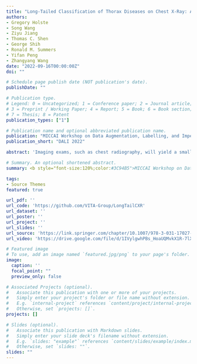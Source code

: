 ```yaml
---
title: "Long-Tailed Classification of Thorax Diseases on Chest X-Ray: A New Benchmark Study"
authors:
- Gregory Holste
- Song Wang
- Ziyu Jiang
- Thomas C. Shen
- George Shih
- Ronald M. Summers
- Yifan Peng
- Zhangyang Wang
date: "2022-09-16T00:00:00Z"
doi: ""

# Schedule page publish date (NOT publication's date).
publishDate: ""

# Publication type.
# Legend: 0 = Uncategorized; 1 = Conference paper; 2 = Journal article;
# 3 = Preprint / Working Paper; 4 = Report; 5 = Book; 6 = Book section;
# 7 = Thesis; 8 = Patent
publication_types: ["1"]

# Publication name and optional abbreviated publication name.
publication: "MICCAI Workshop on Data Augmentation, Labelling, and Imperfections 2022"
publication_short: "DALI 2022"

abstract: 'Imaging exams, such as chest radiography, will yield a small set of common findings and a much larger set of uncommon findings. While a trained radiologist can learn the visual presentation of rare conditions by studying a few representative examples, teaching a machine to learn from such a "long-tailed" distribution is much more difficult, as standard methods would be easily biased toward the most frequent classes. In this paper, we present a comprehensive benchmark study of the long-tailed learning problem in the specific domain of thorax diseases on chest X-rays. We focus on learning from naturally distributed chest X-ray data, optimizing classification accuracy over not only the common "head" classes, but also the rare yet critical "tail" classes. To accomplish this, we introduce a challenging new long-tailed chest X-ray benchmark to facilitate research on developing long-tailed learning methods for medical image classification. The benchmark consists of two chest X-ray datasets for 19- and 20-way thorax disease classification, containing classes with as many as 53,000 and as few as 7 labeled training images. We evaluate both standard and state-of-the-art long-tailed learning methods on this new benchmark, analyzing which aspects of these methods are most beneficial for long-tailed medical image classification and summarizing insights for future algorithm design. The datasets, trained models, and code are available at https://github.com/VITA-Group/LongTailCXR.'

# Summary. An optional shortened abstract.
summary: <b style="font-size:120%;color:#3C94B5">MICCAI Workshop on Data Augmentation, Labelling, and Imperfections 2022</b><br> A large-scale benchmark for long-tailed learning of chest X-rays.

tags:
- Source Themes
featured: true

url_pdf: ''
url_code: 'https://github.com/VITA-Group/LongTailCXR'
url_dataset: ''
url_poster: ''
url_project: ''
url_slides: ''
url_source: 'https://link.springer.com/chapter/10.1007/978-3-031-17027-0_3'
url_video: 'https://drive.google.com/file/d/1IVylgwhPBs_HoaUQMvkX1R-7lXMANI7K/view?usp=sharing'

# Featured image
# To use, add an image named `featured.jpg/png` to your page's folder.
image:
  caption: ''
  focal_point: ""
  preview_only: false

# Associated Projects (optional).
#   Associate this publication with one or more of your projects.
#   Simply enter your project's folder or file name without extension.
#   E.g. `internal-project` references `content/project/internal-project/index.md`.
#   Otherwise, set `projects: []`.
projects: []

# Slides (optional).
#   Associate this publication with Markdown slides.
#   Simply enter your slide deck's filename without extension.
#   E.g. `slides: "example"` references `content/slides/example/index.md`.
#   Otherwise, set `slides: ""`.
slides: ""
---
```

